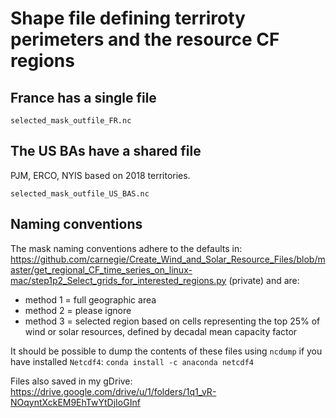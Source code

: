 # Shape file defining terriroty perimeters and the resource CF regions

## France has a single file

`selected_mask_outfile_FR.nc`

## The US BAs have a shared file

PJM, ERCO, NYIS based on 2018 territories.

`selected_mask_outfile_US_BAS.nc`

## Naming conventions

The mask naming conventions adhere to the defaults in: https://github.com/carnegie/Create_Wind_and_Solar_Resource_Files/blob/master/get_regional_CF_time_series_on_linux-mac/step1p2_Select_grids_for_interested_regions.py (private) and are:
 * method 1 = full geographic area
 * method 2 = please ignore
 * method 3 = selected region based on cells representing the top 25% of wind or solar resources, defined by decadal mean capacity factor

It should be possible to dump the contents of these files using `ncdump` if you have installed `Netcdf4`: `conda install -c anaconda netcdf4`

Files also saved in my gDrive: https://drive.google.com/drive/u/1/folders/1q1_vR-NOqyntXckEM9EhTwYtDjIoGInf
